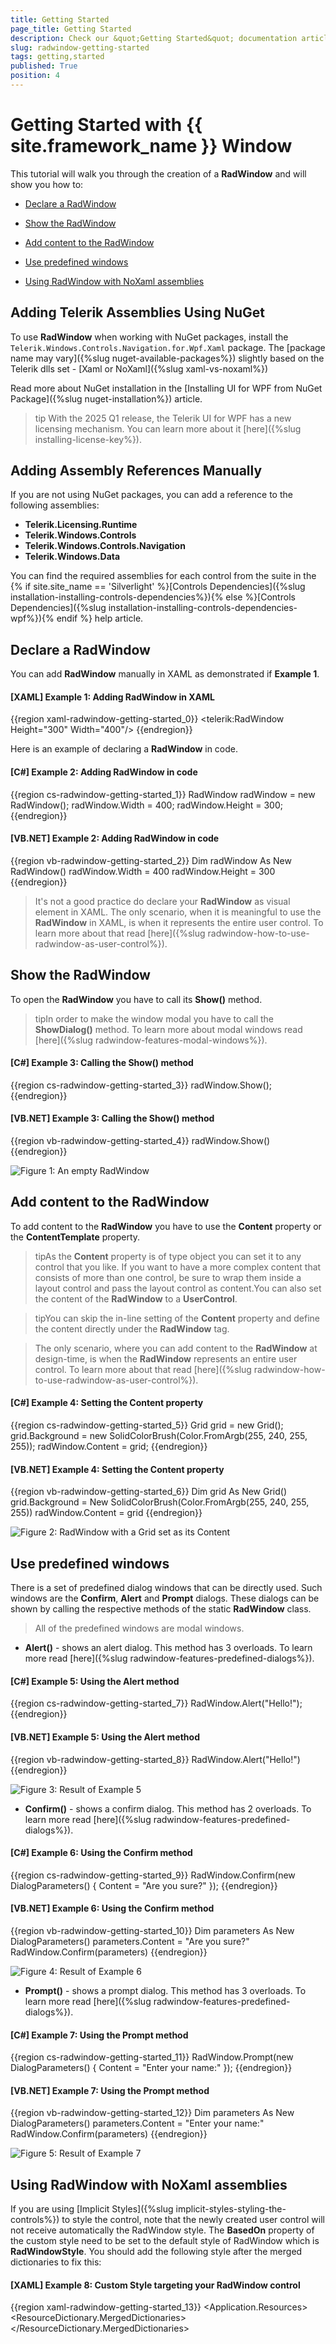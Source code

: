 ```yaml
---
title: Getting Started
page_title: Getting Started
description: Check our &quot;Getting Started&quot; documentation article for the RadWindow {{ site.framework_name }} control.
slug: radwindow-getting-started
tags: getting,started
published: True
position: 4
---
```


# Getting Started with {{ site.framework_name }} Window

This tutorial will walk you through the creation of a __RadWindow__ and will show you how to:

* [Declare a RadWindow](#declare-a-radwindow)

* [Show the RadWindow](#show-the-radwindow)

* [Add content to the RadWindow](#add-content-to-the-radwindow)

* [Use predefined windows](#use-predefined-windows)

* [Using RadWindow with NoXaml assemblies](#using-radwindow-with-noxaml-assemblies)

## Adding Telerik Assemblies Using NuGet

To use __RadWindow__ when working with NuGet packages, install the `Telerik.Windows.Controls.Navigation.for.Wpf.Xaml` package. The [package name may vary]({%slug nuget-available-packages%}) slightly based on the Telerik dlls set - [Xaml or NoXaml]({%slug xaml-vs-noxaml%})

Read more about NuGet installation in the [Installing UI for WPF from NuGet Package]({%slug nuget-installation%}) article.

>tip With the 2025 Q1 release, the Telerik UI for WPF has a new licensing mechanism. You can learn more about it [here]({%slug installing-license-key%}).

## Adding Assembly References Manually

If you are not using NuGet packages, you can add a reference to the following assemblies:

* __Telerik.Licensing.Runtime__
* __Telerik.Windows.Controls__
* __Telerik.Windows.Controls.Navigation__
* __Telerik.Windows.Data__

You can find the required assemblies for each control from the suite in the {% if site.site_name == 'Silverlight' %}[Controls Dependencies]({%slug installation-installing-controls-dependencies%}){% else %}[Controls Dependencies]({%slug installation-installing-controls-dependencies-wpf%}){% endif %} help article.

## Declare a RadWindow

You can add __RadWindow__ manually in XAML as demonstrated if __Example 1__.

#### __[XAML] Example 1: Adding RadWindow in XAML__

{{region xaml-radwindow-getting-started_0}}
	<telerik:RadWindow Height="300" Width="400"/>
{{endregion}}

Here is an example of declaring a __RadWindow__ in code.

#### __[C#] Example 2: Adding RadWindow in code__

{{region cs-radwindow-getting-started_1}}
	RadWindow radWindow = new RadWindow();
	radWindow.Width = 400;
	radWindow.Height = 300;
{{endregion}}

#### __[VB.NET] Example 2: Adding RadWindow in code__

{{region vb-radwindow-getting-started_2}}
	Dim radWindow As New RadWindow()
	radWindow.Width = 400
	radWindow.Height = 300
{{endregion}}

>It's not a good practice do declare your __RadWindow__ as visual element in XAML. The only scenario, when it is meaningful to use the __RadWindow__ in XAML, is when it represents the entire user control. To learn more about that read [here]({%slug radwindow-how-to-use-radwindow-as-user-control%}).

## Show the RadWindow

To open the __RadWindow__ you have to call its __Show()__ method.

>tipIn order to make the window modal you have to call the __ShowDialog()__ method. To learn more about modal windows read [here]({%slug radwindow-features-modal-windows%}).

#### __[C#] Example 3: Calling the Show() method__

{{region cs-radwindow-getting-started_3}}
	radWindow.Show();
{{endregion}}

#### __[VB.NET] Example 3: Calling the Show() method__

{{region vb-radwindow-getting-started_4}}
	radWindow.Show()
{{endregion}}

![Figure 1: An empty RadWindow](images/RadWindow_GettingStarted_01.png)

## Add content to the RadWindow

To add content to the __RadWindow__ you have to use the __Content__ property or the __ContentTemplate__ property.

>tipAs the __Content__ property is of type object you can set it to any control that you like. If you want to have a more complex content that consists of more than one control, be sure to wrap them inside a layout control and pass the layout control as content.You can also set the content of the __RadWindow__ to a __UserControl__.

>tipYou can skip the in-line setting of the __Content__ property and define the content directly under the __RadWindow__ tag.

>The only scenario, where you can add content to the __RadWindow__ at design-time, is when the __RadWindow__ represents an entire user control. To learn more about that read [here]({%slug radwindow-how-to-use-radwindow-as-user-control%}).

#### __[C#] Example 4: Setting the Content property__

{{region cs-radwindow-getting-started_5}}
	Grid grid = new Grid();
	grid.Background = new SolidColorBrush(Color.FromArgb(255, 240, 255, 255));
	radWindow.Content = grid;
{{endregion}}

#### __[VB.NET] Example 4: Setting the Content property__

{{region vb-radwindow-getting-started_6}}
	Dim grid As New Grid()
	grid.Background = New SolidColorBrush(Color.FromArgb(255, 240, 255, 255))
	radWindow.Content = grid
{{endregion}}

![Figure 2: RadWindow with a Grid set as its Content](images/RadWindow_GettingStarted_02.png)

## Use predefined windows

There is a set of predefined dialog windows that can be directly used. Such windows are the __Confirm__, __Alert__ and __Prompt__ dialogs. These dialogs can be shown by calling the respective methods of the static __RadWindow__ class.

>All of the predefined windows are modal windows.

* __Alert()__ - shows an alert dialog. This method has 3 overloads. To learn more read [here]({%slug radwindow-features-predefined-dialogs%}).

#### __[C#] Example 5: Using the Alert method__

{{region cs-radwindow-getting-started_7}}
	RadWindow.Alert("Hello!");
{{endregion}}

#### __[VB.NET] Example 5: Using the Alert method__

{{region vb-radwindow-getting-started_8}}
	RadWindow.Alert("Hello!")
{{endregion}}

![Figure 3: Result of Example 5](images/RadWindow_GettingStarted_03.png)

* __Confirm()__ - shows a confirm dialog. This method has 2 overloads. To learn more read [here]({%slug radwindow-features-predefined-dialogs%}).

#### __[C#] Example 6: Using the Confirm method__

{{region cs-radwindow-getting-started_9}}
	RadWindow.Confirm(new DialogParameters()
	{
	    Content = "Are you sure?"
	});
{{endregion}}

#### __[VB.NET] Example 6: Using the Confirm method__

{{region vb-radwindow-getting-started_10}}
	Dim parameters As New DialogParameters()
	parameters.Content = "Are you sure?"
	RadWindow.Confirm(parameters)
{{endregion}}

![Figure 4: Result of Example 6](images/RadWindow_GettingStarted_04.png)

* __Prompt()__ - shows a prompt dialog. This method has 3 overloads. To learn more read [here]({%slug radwindow-features-predefined-dialogs%}).

#### __[C#] Example 7: Using the Prompt method__

{{region cs-radwindow-getting-started_11}}
	RadWindow.Prompt(new DialogParameters()
	{
	    Content = "Enter your name:"
	});
{{endregion}}

#### __[VB.NET] Example 7: Using the Prompt method__

{{region vb-radwindow-getting-started_12}}
	Dim parameters As New DialogParameters()
	parameters.Content = "Enter your name:"
	RadWindow.Confirm(parameters)
{{endregion}}

![Figure 5: Result of Example 7](images/RadWindow_GettingStarted_05.png)

## Using RadWindow with NoXaml assemblies

If you are using [Implicit Styles]({%slug implicit-styles-styling-the-controls%}) to style the control, note that the newly created user control will not receive automatically the RadWindow style. The __BasedOn__ property of the custom style need to be set to the default style of RadWindow which is __RadWindowStyle__. You should add the following style after the merged dictionaries to fix this:

#### __[XAML] Example 8: Custom Style targeting your RadWindow control__  
{{region xaml-radwindow-getting-started_13}}
	<Application.Resources>
	    <ResourceDictionary>
	        <ResourceDictionary.MergedDictionaries>
	            <ResourceDictionary Source="Themes/System.Windows.xaml" />
	            <ResourceDictionary Source="Themes/Telerik.Windows.Controls.xaml" />
	            <ResourceDictionary Source="Themes/Telerik.Windows.Controls.Navigation.xaml" />
	        </ResourceDictionary.MergedDictionaries>
	        <Style TargetType="local:RadWindowControl" BasedOn="{StaticResource RadWindowStyle}" />
	    </ResourceDictionary>
	</Application.Resources>
{{endregion}}

{% if site.site_name == 'WPF' %}
## Telerik UI for WPF Learning Resources

* [Telerik UI for WPF Window Component](https://www.telerik.com/products/wpf/window.aspx)
* [Getting Started with Telerik UI for WPF Components]({%slug getting-started-first-steps%})
* [Telerik UI for WPF Installation]({%slug installation-installing-which-file-do-i-need%})
* [Telerik UI for WPF and WinForms Integration]({%slug winforms-integration%})
* [Telerik UI for WPF Visual Studio Templates]({%slug visual-studio-templates%})
* [Setting a Theme with Telerik UI for WPF]({%slug styling-apperance-implicit-styles-overview%})
* [Telerik UI for WPF Virtual Classroom (Training Courses for Registered Users)](https://learn.telerik.com/learn/course/external/view/elearning/16/telerik-ui-for-wpf) 
* [Telerik UI for WPF License Agreement](https://www.telerik.com/purchase/license-agreement/wpf-dlw-s)
{% endif %}

## See Also  
 * [Visual Structure]({%slug radwindow-visual-structure%})
 * [Predefined Dialogs]({%slug radwindow-features-predefined-dialogs%})
 * [RadWindowManager]({%slug radwindow-features-radiwindowmanager%})
 * [Events]({%slug radwindow-events-overview%})
